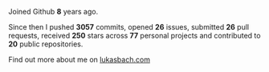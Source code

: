 Joined Github **8** years ago.

Since then I pushed **3057** commits, opened **26** issues, submitted **26** pull requests, received **250** stars across **77** personal projects and contributed to **20** public repositories.

Find out more about me on [lukasbach.com](https://lukasbach.com)
